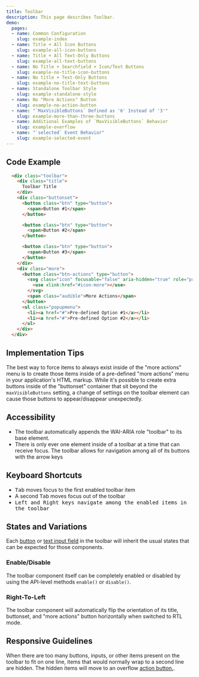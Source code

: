 ```yaml
---
title: Toolbar
description: This page describes Toolbar.
demo:
  pages:
  - name: Common Configuration
    slug: example-index
  - name: Title + All Icon Buttons
    slug: example-all-icon-buttons
  - name: Title + All Text-Only Buttons
    slug: example-all-text-buttons
  - name: No Title + Searchfield + Icon/Text Buttons
    slug: example-no-title-icon-buttons
  - name: No title + Text-Only Buttons
    slug: example-no-title-text-buttons
  - name: Standalone Toolbar Style
    slug: example-standalone-style
  - name: No "More Actions" Button
    slug: example-no-action-button
  - name: "`MaxVisibleButtons` Defined as '6' Instead of '3'"
    slug: example-more-than-three-buttons
  - name: Additional Examples of `MaxVisibleButtons` Behavior
    slug: example-overflow
  - name: "`selected` Event Behavior"
    slug: example-selected-event
---
```


## Code Example

```html
  <div class="toolbar">
    <div class="title">
      Toolbar Title
    </div>
    <div class="buttonset">
      <button class="btn" type="button">
        <span>Button #1</span>
      </button>

      <button class="btn" type="button">
        <span>Button #2</span>
      </button>

      <button class="btn" type="button">
        <span>Button #3</span>
      </button>
    </div>
    <div class="more">
      <button class="btn-actions" type="button">
        <svg class="icon" focusable="false" aria-hidden="true" role="presentation">
          <use xlink:href="#icon-more"></use>
        </svg>
        <span class="audible">More Actions</span>
      </button>
      <ul class="popupmenu">
        <li><a href="#">Pre-defined Option #1</a></li>
        <li><a href="#">Pre-defined Option #2</a></li>
      </ul>
    </div>
  </div>
```

## Implementation Tips

The best way to force items to always exist inside of the "more actions" menu is to create those items inside of a pre-defined "more actions" menu in your application's HTML markup.  While it's possible to create extra buttons inside of the "buttonset" container that sit beyond the `maxVisibleButtons` setting, a change of settings on the toolbar element can cause those buttons to appear/disappear unexpectedly.

## Accessibility

- The toolbar automatically appends the WAI-ARIA role "toolbar" to its base element.
- There is only ever one element inside of a toolbar at a time that can receive focus. The toolbar allows for navigation among all of its buttons with the arrow keys

## Keyboard Shortcuts

- <kbd>Tab</kbd> moves focus to the first enabled toolbar item
- A second <kbd>Tab</kbd> moves focus out of the toolbar
- <kbd>Left<kdb> and <kbd>Right</kbd> keys navigate among the enabled items in the toolbar

## States and Variations

Each [button](./buttons) or [text input field](./input) in the toolbar will inherit the usual states that can be expected for those components.

### Enable/Disable

The toolbar component itself can be completely enabled or disabled by using the API-level methods `enable()` or `disable()`.

### Right-To-Left

The toolbar component will automatically flip the orientation of its title, buttonset, and "more actions" button horizontally when switched to RTL mode.

## Responsive Guidelines

When there are too many buttons, inputs, or other items present on the toolbar to fit on one line, items that would normally wrap to a second line are hidden. The hidden items will move to an overflow [action button.](./menubutton).
